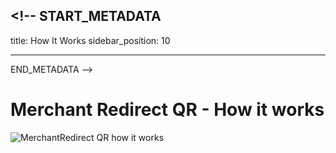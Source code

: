 ## <!-- START_METADATA

title: How It Works
sidebar_position: 10

---

END_METADATA -->

# Merchant Redirect QR - How it works

![MerchantRedirect QR how it works](./images/merchant-redirect-qr-how-it-works.png)
